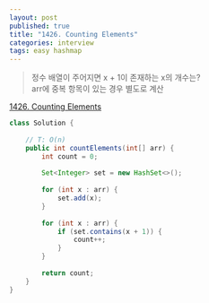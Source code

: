 ```yaml
---
layout: post
published: true
title: "1426. Counting Elements"
categories: interview
tags: easy hashmap
---
```


> 정수 배열이 주어지면 x + 1이 존재하는 x의 개수는?  
> arr에 중복 항목이 있는 경우 별도로 계산

[1426. Counting Elements](https://leetcode.com/problems/counting-elements/)

```java
class Solution {
    
    // T: O(n)
    public int countElements(int[] arr) {
        int count = 0;
        
        Set<Integer> set = new HashSet<>();
        
        for (int x : arr) {
            set.add(x);
        }
        
        for (int x : arr) {
            if (set.contains(x + 1)) {
                count++;
            }
        }
        
        return count;
    }
}
```